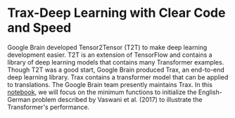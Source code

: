 # Trax-Deep Learning with Clear Code and Speed
Google Brain developed Tensor2Tensor (T2T) to make deep learning development easier. T2T is an extension of TensorFlow and contains a
library of deep learning models that contains many Transformer examples. Though T2T was a good start, Google Brain produced Trax, an end-to-end
deep learning library. Trax contains a transformer model that can be applied to translations. The Google Brain team presently maintains Trax.
In this [notebook](https://github.com/adrienpayong/Trax-Deep-Learning-with-Clear-Code-and-Speed/blob/main/Trax_%E2%80%94_Deep_Learning_with_Clear_Code_and_Speed.ipynb), we will focus on the minimum functions to initialize the English-German problem described by Vaswani et al. (2017) to illustrate the
Transformer's performance.

